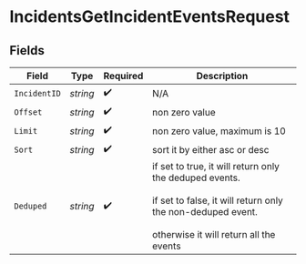 # IncidentsGetIncidentEventsRequest


## Fields

| Field                                                                                                                                                         | Type                                                                                                                                                          | Required                                                                                                                                                      | Description                                                                                                                                                   |
| ------------------------------------------------------------------------------------------------------------------------------------------------------------- | ------------------------------------------------------------------------------------------------------------------------------------------------------------- | ------------------------------------------------------------------------------------------------------------------------------------------------------------- | ------------------------------------------------------------------------------------------------------------------------------------------------------------- |
| `IncidentID`                                                                                                                                                  | *string*                                                                                                                                                      | :heavy_check_mark:                                                                                                                                            | N/A                                                                                                                                                           |
| `Offset`                                                                                                                                                      | *string*                                                                                                                                                      | :heavy_check_mark:                                                                                                                                            | non zero value                                                                                                                                                |
| `Limit`                                                                                                                                                       | *string*                                                                                                                                                      | :heavy_check_mark:                                                                                                                                            | non zero value, maximum is 10                                                                                                                                 |
| `Sort`                                                                                                                                                        | *string*                                                                                                                                                      | :heavy_check_mark:                                                                                                                                            | sort it by either asc or desc                                                                                                                                 |
| `Deduped`                                                                                                                                                     | *string*                                                                                                                                                      | :heavy_check_mark:                                                                                                                                            | if set to true, it will return only the deduped events.<br/><br/>if set to false, it will return only the non-deduped event.<br/><br/>otherwise it will return all the events |